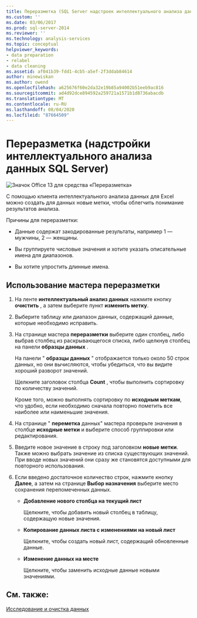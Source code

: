 ```yaml
---
title: Переразметка (SQL Server надстроек интеллектуального анализа данных) | Документация Майкрософт
ms.custom: ''
ms.date: 03/06/2017
ms.prod: sql-server-2014
ms.reviewer: ''
ms.technology: analysis-services
ms.topic: conceptual
helpviewer_keywords:
- data preparation
- relabel
- data cleaning
ms.assetid: af041b39-fdd1-4cb5-a5ef-2f3ddab84614
author: minewiskan
ms.author: owend
ms.openlocfilehash: a625676f60e2da32e19b85a94002b51eeb9ac816
ms.sourcegitcommit: ad4d92dce894592a259721a1571b1d8736abacdb
ms.translationtype: MT
ms.contentlocale: ru-RU
ms.lasthandoff: 08/04/2020
ms.locfileid: "87664509"
---
```

# <a name="relabel-sql-server-data-mining-add-ins"></a>Переразметка (надстройки интеллектуального анализа данных SQL Server)
  ![Значок Office 13 для средства «Переразметка»](media/dm13-relabel.gif "Значок Office 13 для средства «Переразметка»")

 С помощью клиента интеллектуального анализа данных для Excel можно создать для данных новые метки, чтобы облегчить понимание результатов анализа.

 Причины для переразметки:

-   Данные содержат закодированные результаты, например 1 — мужчины, 2 — женщины.

-   Вы группируете числовые значения и хотите указать описательные имена для диапазонов.

-   Вы хотите упростить длинные имена.

## <a name="using-the-relabel-wizard"></a>Использование мастера переразметки

1.  На ленте **интеллектуальный анализ данных** нажмите кнопку **очистить** , а затем выберите пункт **изменить метку**.

2.  Выберите таблицу или диапазон данных, содержащий данные, которые необходимо исправить.

3.  На странице мастера **переразметки** выберите один столбец, либо выбрав столбец из раскрывающегося списка, либо щелкнув столбец на панели **образцы данных** .

     На панели " **образцы данных** " отображается только около 50 строк данных, но они вычисляются, чтобы убедиться, что вы видите хороший разворот значений.

     Щелкните заголовок столбца **Count** , чтобы выполнить сортировку по количеству значений.

     Кроме того, можно выполнять сортировку по **исходным меткам**, что удобно, если необходимо сначала повторно пометить все наиболее или наименьшие значения.

4.  На странице " **переметка** данных" мастера проверьте значения в столбце **исходные метки** и выберите способ группировки или редактирования.

5.  Введите новое значение в строку под заголовком **новые метки**. Также можно выбрать значение из списка существующих значений. При вводе новых значений они сразу же становятся доступными для повторного использования.

6.  Если введено достаточное количество строк, нажмите кнопку **Далее**, а затем на странице **Выбор назначения** выберите место сохранения перепомеченных данных.

    -   **Добавление нового столбца на текущий лист**

         Щелкните, чтобы добавить новый столбец в таблицу, содержащую новые значения.

    -   **Копирование данных листа с изменениями на новый лист**

         Щелкните, чтобы создать новый лист, содержащий обновленные данные.

    -   **Изменение данных на месте**

         Щелкните, чтобы заменить исходные данные новыми значениями.

## <a name="see-also"></a>См. также:
 [Исследование и очистка данных](exploring-and-cleaning-data.md)


